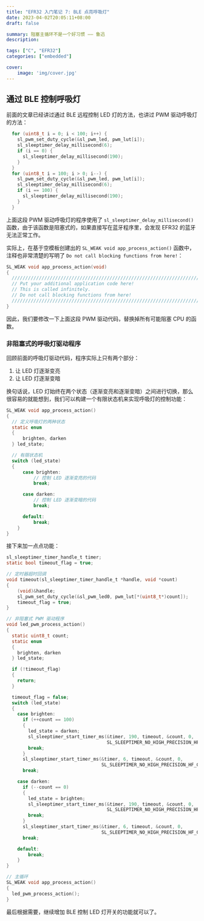```yaml
---
title: "EFR32 入门笔记 7: BLE 点亮呼吸灯"
date: 2023-04-02T20:05:11+08:00
draft: false

summary: 阻塞主循环不是一个好习惯 —— 鲁迅
description: 

tags: ["C", "EFR32"]
categories: ["embedded"]

cover:
    image: 'img/cover.jpg'
---
```


## 通过 BLE 控制呼吸灯

前面的文章已经讲过通过 BLE 远程控制 LED 灯的方法，也讲过 PWM 驱动呼吸灯的方法：

```c
  for (uint8_t i = 0; i < 100; i++) {
    sl_pwm_set_duty_cycle(&sl_pwm_led, pwm_lut[i]);
    sl_sleeptimer_delay_millisecond(6);
    if (i == 0) {
      sl_sleeptimer_delay_millisecond(190);
    }
  }
  for (uint8_t i = 100; i > 0; i--) {
    sl_pwm_set_duty_cycle(&sl_pwm_led, pwm_lut[i]);
    sl_sleeptimer_delay_millisecond(6);
    if (i == 100) {
      sl_sleeptimer_delay_millisecond(190);
    }
  }
```

上面这段 PWM 驱动呼吸灯的程序使用了 `sl_sleeptimer_delay_millisecond()` 函数，由于该函数是阻塞式的，如果直接写在蓝牙程序里，会发现 EFR32 的蓝牙无法正常工作。

实际上，在基于空模板创建出的 `SL_WEAK void app_process_action()` 函数中，注释也非常清楚的写明了 `Do not call blocking functions from here!`：

```c
SL_WEAK void app_process_action(void)
{
  /////////////////////////////////////////////////////////////////////////////
  // Put your additional application code here!                              //
  // This is called infinitely.                                              //
  // Do not call blocking functions from here!                               //
  /////////////////////////////////////////////////////////////////////////////
}
```

因此，我们要修改一下上面这段 PWM 驱动代码，替换掉所有可能阻塞 CPU 的函数。

### 非阻塞式的呼吸灯驱动程序

回顾前面的呼吸灯驱动代码，程序实际上只有两个部分：

1. 让 LED 灯逐渐变亮
2. 让 LED 灯逐渐变暗

换句话说，LED 灯始终在两个状态（逐渐变亮和逐渐变暗）之间进行切换，那么很容易的就能想到，我们可以构建一个有限状态机来实现呼吸灯的控制功能：

```c
SL_WEAK void app_process_action()
{
  // 定义呼吸灯的两种状态
  static enum
  {
      brighten, darken
  } led_state;

  // 有限状态机
  switch (led_state)
  {
      case brighten:
          // 控制 LED 逐渐变亮的代码
          break;

      case darken:
          // 控制 LED 逐渐变暗的代码
          break;

      default:
          break;
    }
}
```

接下来加一点点功能：

```c
sl_sleeptimer_timer_handle_t timer;
static bool timeout_flag = true;

// 定时器超时回调
void timeout(sl_sleeptimer_timer_handle_t *handle, void *count)
{
    (void)&handle;
    sl_pwm_set_duty_cycle(&sl_pwm_led0, pwm_lut[*(uint8_t*)count]);
    timeout_flag = true;
}

// 非阻塞式 PWM 驱动程序
void led_pwm_process_action()
{
  static uint8_t count;
  static enum
  {
    brighten, darken
  } led_state;

  if (!timeout_flag)
  {
    return;
  }

  timeout_flag = false;
  switch (led_state)
  {
    case brighten:
      if (++count == 100)
      {
        led_state = darken;
        sl_sleeptimer_start_timer_ms(&timer, 190, timeout, &count, 0,
                                     SL_SLEEPTIMER_NO_HIGH_PRECISION_HF_CLOCKS_REQUIRED_FLAG);
        break;
      }
      sl_sleeptimer_start_timer_ms(&timer, 6, timeout, &count, 0,
                                   SL_SLEEPTIMER_NO_HIGH_PRECISION_HF_CLOCKS_REQUIRED_FLAG);
      break;

    case darken:
      if (--count == 0)
      {
        led_state = brighten;
        sl_sleeptimer_start_timer_ms(&timer, 190, timeout, &count, 0,
                                     SL_SLEEPTIMER_NO_HIGH_PRECISION_HF_CLOCKS_REQUIRED_FLAG);
        break;
      }
      sl_sleeptimer_start_timer_ms(&timer, 6, timeout, &count, 0,
                                   SL_SLEEPTIMER_NO_HIGH_PRECISION_HF_CLOCKS_REQUIRED_FLAG);
      break;

    default:
        break;
    }
}

// 主循环
SL_WEAK void app_process_action()
{
  led_pwm_process_action();
}
```

最后根据需要，继续增加 BLE 控制 LED 灯开关的功能就可以了。
